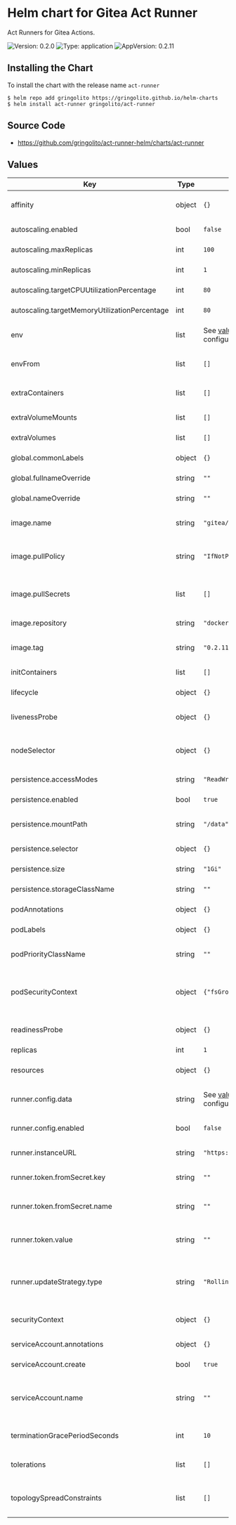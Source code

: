 # Helm chart for Gitea Act Runner

Act Runners for Gitea Actions.

![Version: 0.2.0](https://img.shields.io/badge/Version-0.2.0-informational?style=flat-square) ![Type: application](https://img.shields.io/badge/Type-application-informational?style=flat-square) ![AppVersion: 0.2.11](https://img.shields.io/badge/AppVersion-0.2.11-informational?style=flat-square)

## Installing the Chart

To install the chart with the release name `act-runner`

```console
$ helm repo add gringolito https://gringolito.github.io/helm-charts
$ helm install act-runner gringolito/act-runner
```

## Source Code

* <https://github.com/gringolito/act-runner-helm/charts/act-runner>


## Values

| Key | Type | Default | Description |
|-----|------|---------|-------------|
| affinity | object | `{}` | Affinity and anti-affinity rules for runner pod scheduling. [Affinity](https://kubernetes.io/docs/concepts/scheduling-eviction/assign-pod-node/#affinity-and-anti-affinity). |
| autoscaling.enabled | bool | `false` | Enable horizontal pod autoscaling. |
| autoscaling.maxReplicas | int | `100` | Maximum number of replicas. |
| autoscaling.minReplicas | int | `1` | Minimum number of replicas. |
| autoscaling.targetCPUUtilizationPercentage | int | `80` | Target CPU utilization percentage for scaling. |
| autoscaling.targetMemoryUtilizationPercentage | int | `80` | Target memory utilization percentage for scaling. |
| env | list | See [values.yaml](./values.yaml) for default configuration | Define environment variables for the runner container. |
| envFrom | list | `[]` | Define environment variables from existing ConfigMap or Secret data. |
| extraContainers | list | `[]` | Additional sidecar containers to run alongside the runner container. |
| extraVolumeMounts | list | `[]` | Additional volume mounts for the runner container. |
| extraVolumes | list | `[]` | Additional volumes to attach to the runner pods. |
| global.commonLabels | object | `{}` | Apply labels to all resources. |
| global.fullnameOverride | string | `""` | Override the fully qualified app name. |
| global.nameOverride | string | `""` | Override the name of the app. |
| image.name | string | `"gitea/act_runner"` | Specify the image name to use (relative to `image.repository`). |
| image.pullPolicy | string | `"IfNotPresent"` | Specify the image pull policy. Valid values are `Always`, `Never`, `IfNotPresent`. [imagePullPolicy](https://kubernetes.io/docs/concepts/containers/images/#image-pull-policy). |
| image.pullSecrets | list | `[]` | Specify the image pull secrets if pulling from private registry [imagePullSecrets](https://kubernetes.io/docs/concepts/containers/images/#specifying-imagepullsecrets-on-a-pod). |
| image.repository | string | `"docker.io"` | Specify the image repository to use. |
| image.tag | string | `"0.2.11"` | Overrides the image tag whose default is the chart appVersion. |
| initContainers | list | `[]` | Init containers to run before the main runner container. |
| lifecycle | object | `{}` | Lifecycle hooks for the runner container. [Lifecycle](https://kubernetes.io/docs/concepts/containers/container-lifecycle-hooks/). |
| livenessProbe | object | `{}` | Liveness probe configuration for the runner container. [LivenessProbe](https://kubernetes.io/docs/tasks/configure-pod-container/configure-liveness-readiness-startup-probes/#configure-probes). |
| nodeSelector | object | `{}` | Node selector for scheduling runner pods on specific nodes. [nodeSelector](https://kubernetes.io/docs/concepts/scheduling-eviction/assign-pod-node/#nodeselector). |
| persistence.accessModes | string | `"ReadWriteOnce"` | Access modes for the PersistentVolumeClaim. |
| persistence.enabled | bool | `true` | Enable persistent storage for runner data. |
| persistence.mountPath | string | `"/data"` | Path inside the container where the volume will be mounted. |
| persistence.selector | object | `{}` | Label selectors for the PersistentVolumeClaim. |
| persistence.size | string | `"1Gi"` | Size of the PersistentVolumeClaim. |
| persistence.storageClassName | string | `""` | Storage class name for the PersistentVolumeClaim. |
| podAnnotations | object | `{}` | Annotations to add to the runner pods. |
| podLabels | object | `{}` | Labels to add to the runner pods. |
| podPriorityClassName | string | `""` | Priority class name for the runner pods. [priorityClassName](https://kubernetes.io/docs/concepts/scheduling-eviction/pod-priority-preemption/#priorityclass). |
| podSecurityContext | object | `{"fsGroup":1000}` | Pod security context configuration. Only applied when using rootless container. [PodSecurityContext](https://kubernetes.io/docs/tasks/configure-pod-container/security-context/). |
| readinessProbe | object | `{}` | Readiness probe configuration for the runner container. [ReadinessProbe](https://kubernetes.io/docs/tasks/configure-pod-container/configure-liveness-readiness-startup-probes/#configure-probes). |
| replicas | int | `1` | Number of runner replicas. |
| resources | object | `{}` | Resource requests and limits for the runner container. [Resources](https://kubernetes.io/docs/concepts/configuration/manage-resources-containers/). |
| runner.config.data | string | See [values.yaml](./values.yaml) for default configuration | Specify runner's custom configuration in YAML format. |
| runner.config.enabled | bool | `false` | Enable custom configuration for the runner deployment. |
| runner.instanceURL | string | `"https://gitea.example.com"` | Gitea instance URL where the runner will register. |
| runner.token.fromSecret.key | string | `""` | Specify the key in the secret that contains the Runner registration token. |
| runner.token.fromSecret.name | string | `""` | Specify the secret name containing the Runner registration token. |
| runner.token.value | string | `""` | Set the Runner registration token value. If existing secret is specified this value is not used. |
| runner.updateStrategy.type | string | `"RollingUpdate"` | Specify the update strategy used to replace old Pods by new ones valid options are `RollingUpdate`, `OnDelete`. [strategy](https://kubernetes.io/docs/concepts/workloads/controllers/statefulset/#update-strategies) |
| securityContext | object | `{}` | Security context configuration for the runner container. [SecurityContext](https://kubernetes.io/docs/tasks/configure-pod-container/security-context/). |
| serviceAccount.annotations | object | `{}` | Annotations to add to the service account. |
| serviceAccount.create | bool | `true` | Specifies whether a service account should be created. |
| serviceAccount.name | string | `""` | The name of the service account to use. If not set and create is true, a name is generated using the fullname template. |
| terminationGracePeriodSeconds | int | `10` | Termination grace period in seconds for the runner pods. |
| tolerations | list | `[]` | Tolerations for scheduling runner pods on nodes with taints. [Tolerations](https://kubernetes.io/docs/concepts/scheduling-eviction/taint-and-toleration/). |
| topologySpreadConstraints | list | `[]` | Topology spread constraints for distributing runner pods across zones/nodes. [TopologySpreadConstraints](https://kubernetes.io/docs/concepts/scheduling-eviction/topology-spread-constraints/). |

